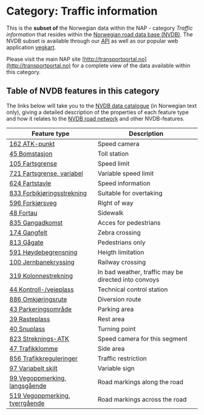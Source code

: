 # Category: Traffic information

This is the **subset of** the Norwegian data within the NAP - category _Traffic information_ that resides within the [Norwegian road data base (NVDB)](http://nvdbtransportportal.vegdata.no/). The NVDB subset is available through our [API](./index.md) as well as our popular web application [vegkart](vegkart.md). 

Please visit the main NAP site [http://transportportal.no](http://transportportal.no) for a complete view of the data available within this category. 


## Table of NVDB features in this category 

The links below will take you to the [NVDB data catalogue](./konsept2_datakatalog.md) (in Norwegian text only), giving a detailed description of the properties of each feature type  and how it relates to the [NVDB road network](./konsept5_network.md) and other NVDB-features. 

| Feature type |  Description | 
|---|---|
| [162 ATK-punkt](https://datakatalogen.vegdata.no/162) | Speed camera |
| [45 Bomstasjon](https://datakatalogen.vegdata.no/45) | Toll station |
| [105 Fartsgrense](https://datakatalogen.vegdata.no/105) | Speed limit  |
| [721 Fartsgrense, variabel](https://datakatalogen.vegdata.no/721) | Variable speed limit |
| [624 Fartstavle](https://datakatalogen.vegdata.no/624) | Speed information |
| [833 Forbikjøringsstrekning](https://datakatalogen.vegdata.no/833) | Suitable for overtaking |
| [596 Forkjørsveg](https://datakatalogen.vegdata.no/596) | Right of way |
| [48 Fortau](https://datakatalogen.vegdata.no/48) | Sidewalk  |
| [835 Gangadkomst](https://datakatalogen.vegdata.no/835) | Acces for pedestrians |
| [174 Gangfelt](https://datakatalogen.vegdata.no/174) | Zebra crossing |
| [813 Gågate](https://datakatalogen.vegdata.no/813) | Pedestrians only |
| [591 Høydebegrensning](https://datakatalogen.vegdata.no/591) | Heigth limitation |
| [100 Jernbanekryssing](https://datakatalogen.vegdata.no/100) | Railway crossing |
| [319 Kolonnestrekning](https://datakatalogen.vegdata.no/319) | In bad weather, traffic may be directed into convoys |
| [44 Kontroll-/veieplass](https://datakatalogen.vegdata.no/44) | Technical control station |
| [886 Omkjøringsrute](https://datakatalogen.vegdata.no/886) | Diversion route |
| [43 Parkeringsområde](https://datakatalogen.vegdata.no/43) | Parking area |
| [39 Rasteplass](https://datakatalogen.vegdata.no/39) | Rest area |
| [40 Snuplass](https://datakatalogen.vegdata.no/40) | Turning point |
| [823 Streknings-ATK](https://datakatalogen.vegdata.no/823) | Speed camera for this segment |
| [47 Trafikklomme](https://datakatalogen.vegdata.no/47) | Side area |
| [856 Trafikkreguleringer](https://datakatalogen.vegdata.no/856) | Traffic restriction |
| [97 Variabelt skilt](https://datakatalogen.vegdata.no/97) | Variable sign |
| [99 Vegoppmerking, langsgående](https://datakatalogen.vegdata.no/99) | Road markings along the road |
| [519 Vegoppmerking, tverrgående](https://datakatalogen.vegdata.no/519) | Road markings across the road |

